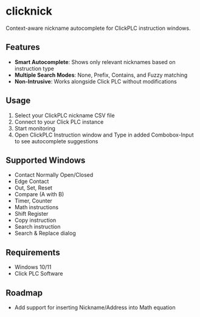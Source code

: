 # clicknick

Context-aware nickname autocomplete for ClickPLC instruction windows.

## Features

- **Smart Autocomplete**: Shows only relevant nicknames based on instruction type
- **Multiple Search Modes**: None, Prefix, Contains, and Fuzzy matching
- **Non-Intrusive**: Works alongside Click PLC without modifications

## Usage

1. Select your ClickPLC nickname CSV file
2. Connect to your Click PLC instance
3. Start monitoring
4. Open ClickPLC Instruction window and Type in added Combobox-Input to see autocomplete suggestions

## Supported Windows

- Contact Normally Open/Closed
- Edge Contact
- Out, Set, Reset
- Compare (A with B)
- Timer, Counter
- Math instructions
- Shift Register
- Copy instruction
- Search instruction
- Search & Replace dialog

## Requirements

- Windows 10/11
- Click PLC Software

## Roadmap

- Add support for inserting Nickname/Address into Math equation
